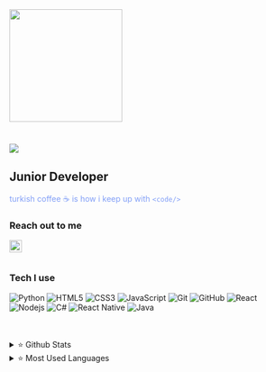 <img width="200px" height="200px" src="https://camo.githubusercontent.com/eeb8cd4e855207aedb43d01748922ef4b70142c04ee953525e3933862b7da00c/68747470733a2f2f6d65646961322e67697068792e636f6d2f6d656469612f53576f536b4e36447854737a71494b4571762f67697068792e6769663f6369643d6563663035653437316b696c7477686e667239323130746e69326c366e646c773931396e776370393333676f36663969267269643d67697068792e6769662663743d67"/>

<h1 align="left">
  <a href="https://git.io/typing-svg">
    <img src="https://readme-typing-svg.herokuapp.com?color=F70C37&center=yanl%C4%B1%C5%9F&vCenter=yanl%C4%B1%C5%9F&lines=Hello!;I+am+Hatice+Zehra">
  </a>
</h1>

## Junior  Developer

<font color="#829FF7">turkish coffee ☕ is how i keep up with `<code/>` </font>

### Reach out to me

<img  width="22" src="[https://unpkg.com/simple-icons@v4/icons/linkedin.svg](https://cdn3.iconfinder.com/data/icons/inficons/512/linkedin.png)" align="left" />

<br />
<br />


### Tech I use
![Python](https://img.shields.io/badge/-Python-black?style=flat-square&logo=Python)
![HTML5](https://img.shields.io/badge/-HTML5-E34F26?style=flat-square&logo=html5&logoColor=white)
![CSS3](https://img.shields.io/badge/-CSS3-1572B6?style=flat-square&logo=css3)
![JavaScript](https://img.shields.io/badge/-JavaScript-black?style=flat-square&logo=javascript)
![Git](https://img.shields.io/badge/-Git-black?style=flat-square&logo=git)
![GitHub](https://img.shields.io/badge/-GitHub-181717?style=flat-square&logo=github)
![React](https://img.shields.io/badge/-React-black?style=flat-square&logo=react)
![Nodejs](https://img.shields.io/badge/-Nodejs-black?style=flat-square&logo=Node.js)
![C#](https://img.shields.io/badge/C%23-239120?style=flat-square&logo=c-sharp&logoColor=white)
![React Native](https://img.shields.io/badge/React_Native-20232A?style=style=flat-square&logo=react&logoColor=61DAFB)
![Java](https://cdn3.iconfinder.com/data/icons/logos-and-brands-adobe/512/181_Java-512.png)


<br />
<br />

<details>
<summary> ⭐ Github Stats</summary>
<img src="https://github-readme-stats.vercel.app/api?username=haticezehra&theme=react" >
</details>

<details>
<summary> ⭐  Most Used Languages</summary>
<img src="https://github-readme-stats.vercel.app/api/top-langs/?username=haticezehra&theme=react" >
</details>




[linkedin]: https://www.linkedin.com/in/hatice-zehra-orhan-021500208/
